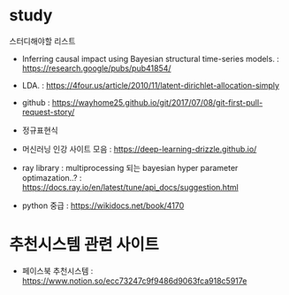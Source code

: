 # study


스터디해야할 리스트

- Inferring causal impact using Bayesian structural time-series models. 
  : https://research.google/pubs/pub41854/

- LDA. 
  : https://4four.us/article/2010/11/latent-dirichlet-allocation-simply

- github
  : https://wayhome25.github.io/git/2017/07/08/git-first-pull-request-story/

- 정규표현식

- 머신러닝 인강 사이트 모음
  : https://deep-learning-drizzle.github.io/
  
- ray library
  : multiprocessing 되는 bayesian hyper parameter optimazation..?
  : https://docs.ray.io/en/latest/tune/api_docs/suggestion.html
  
- python 중급
  : https://wikidocs.net/book/4170
  
# 추천시스템 관련 사이트
- 페이스북 추천시스템
  : https://www.notion.so/ecc73247c9f9486d9063fca918c5917e
